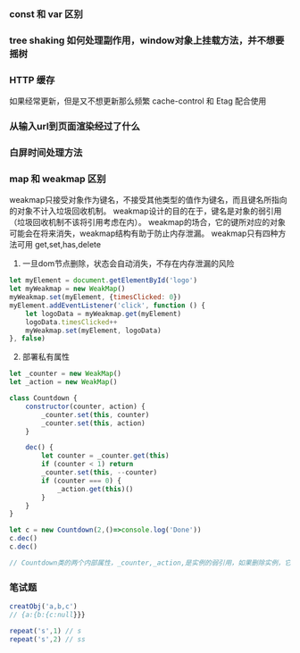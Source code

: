 ### const 和 var 区别

### tree shaking 如何处理副作用，window对象上挂载方法，并不想要摇树

### HTTP 缓存
如果经常更新，但是又不想更新那么频繁
cache-control 和 Etag 配合使用


### 从输入url到页面渲染经过了什么

### 白屏时间处理方法

### map 和 weakmap 区别
weakmap只接受对象作为键名，不接受其他类型的值作为键名，而且键名所指向的对象不计入垃圾回收机制。
weakmap设计的目的在于，键名是对象的弱引用（垃圾回收机制不该将引用考虑在内）。
weakmap的场合，它的键所对应的对象可能会在将来消失，weakmap结构有助于防止内存泄漏。
weakmap只有四种方法可用 get,set,has,delete

1. 一旦dom节点删除，状态会自动消失，不存在内存泄漏的风险
```js
let myElement = document.getElementById('logo')
let myWeakmap = new WeakMap()
myWeakmap.set(myElement, {timesClicked: 0})
myElement.addEventListener('click', function () {
    let logoData = myWeakmap.get(myElement)
    logoData.timesClicked++
    myWeakmap.set(myElement, logoData)
}, false)
```
2. 部署私有属性
```js
let _counter = new WeakMap()
let _action = new WeakMap()

class Countdown {
    constructor(counter, action) {
        _counter.set(this, counter)
        _counter.set(this, action)
    }

    dec() {
        let counter = _counter.get(this)
        if (counter < 1) return
        _counter.set(this, --counter)
        if (counter === 0) {
            _action.get(this)()
        }
    }
}

let c = new Countdown(2,()=>console.log('Done'))
c.dec()
c.dec()

// Countdown类的两个内部属性，_counter,_action,是实例的弱引用，如果删除实例，它们也会随之消失，不会造成内存泄漏
```
### 笔试题
```js
creatObj('a,b,c')
// {a:{b:{c:null}}}

repeat('s',1) // s
repeat('s',2) // ss
```
